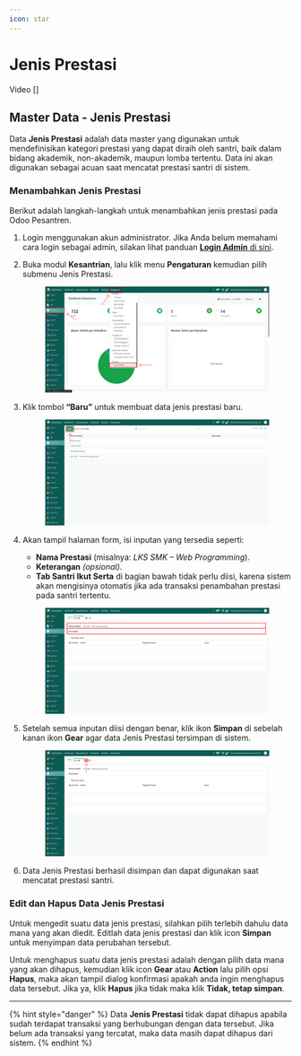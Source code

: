 ```yaml
---
icon: star
---
```


# Jenis Prestasi

Video \[]

## Master Data - Jenis Prestasi

Data **Jenis Prestasi** adalah data master yang digunakan untuk mendefinisikan kategori prestasi yang dapat diraih oleh santri, baik dalam bidang akademik, non-akademik, maupun lomba tertentu. Data ini akan digunakan sebagai acuan saat mencatat prestasi santri di sistem.

### Menambahkan Jenis Prestasi

Berikut adalah langkah-langkah untuk menambahkan jenis prestasi pada Odoo Pesantren.

1. Login menggunakan akun administrator. Jika Anda belum memahami cara login sebagai admin, silakan lihat panduan [**Login Admin** di sini](../../panduan-login/login-admin.md).
2.  Buka modul **Kesantrian**, lalu klik menu **Pengaturan** kemudian pilih submenu Jenis Prestasi.

    <figure><img src="../../.gitbook/assets/images-182.png" alt=""><figcaption></figcaption></figure>


3.  Klik tombol **“Baru”** untuk membuat data jenis prestasi baru.

    <figure><img src="../../.gitbook/assets/images-183.png" alt=""><figcaption></figcaption></figure>


4.  Akan tampil halaman form, isi inputan yang tersedia seperti:

    * **Nama Prestasi** (misalnya: _LKS SMK – Web Programming_).
    * **Keterangan** _(opsional)_.
    * **Tab Santri Ikut Serta** di bagian bawah tidak perlu diisi, karena sistem akan mengisinya otomatis jika ada transaksi penambahan prestasi pada santri tertentu.

    <figure><img src="../../.gitbook/assets/images-184.png" alt=""><figcaption></figcaption></figure>


5.  Setelah semua inputan diisi dengan benar, klik ikon **Simpan** di sebelah kanan ikon **Gear** agar data Jenis Prestasi tersimpan di sistem.

    <figure><img src="../../.gitbook/assets/images-185.png" alt=""><figcaption></figcaption></figure>


6. Data Jenis Prestasi berhasil disimpan dan dapat digunakan saat mencatat prestasi santri.

### Edit dan Hapus Data Jenis Prestasi

Untuk mengedit suatu data jenis prestasi, silahkan pilih terlebih dahulu data mana yang akan diedit. Editlah data jenis prestasi dan klik icon **Simpan** untuk menyimpan data perubahan tersebut.

Untuk menghapus suatu data jenis prestasi adalah dengan pilih data mana yang akan dihapus, kemudian klik icon **Gear** atau **Action** lalu pilih opsi **Hapus**, maka akan tampil dialog konfirmasi apakah anda ingin menghapus data tersebut. Jika ya, klik **Hapus** jika tidak maka klik **Tidak, tetap simpan**.

***

{% hint style="danger" %}
Data **Jenis Prestasi** tidak dapat dihapus apabila sudah terdapat transaksi yang berhubungan dengan data tersebut. Jika belum ada transaksi yang tercatat, maka data masih dapat dihapus dari sistem.
{% endhint %}
